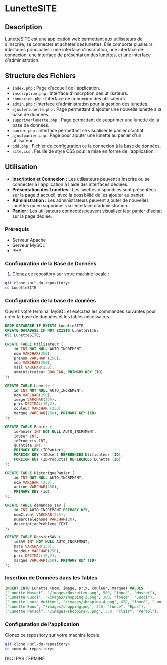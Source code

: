 # LunetteSITE

## Description

LunetteSITE est une application web permettant aux utilisateurs de s'inscrire, se connecter et acheter des lunettes. Elle comporte plusieurs interfaces principales : une interface d'inscription, une interface de connexion, une interface de présentation des lunettes, et une interface d'administration.
## Structure des Fichiers

- `index.php` : Page d'accueil de l'application.
- `inscription.php` : Interface d'inscription des utilisateurs.
- `connexion.php` : Interface de connexion des utilisateurs.
- `admin.php` : Interface d'administration pour la gestion des lunettes.
- `ajouterlunette.php` : Page permettant d'ajouter une nouvelle lunette à la base de données.
- `supprimerlunette.php` : Page permettant de supprimer une lunette de la base de données.
- `panier.php` : Interface permettant de visualiser le panier d'achat.
- `ajoutpanier.php` : Page pour ajouter une lunette au panier d'un utilisateur.
- `bdd.php` : Fichier de configuration de la connexion à la base de données.
- `site.css` : Feuille de style CSS pour la mise en forme de l'application.

## Utilisation

- **Inscription et Connexion :** Les utilisateurs peuvent s'inscrire ou se connecter à l'application à l'aide des interfaces dédiées.
- **Présentation des Lunettes :** Les lunettes disponibles sont présentées sur la page d'accueil, avec la possibilité de les ajouter au panier.
- **Administration :** Les administrateurs peuvent ajouter de nouvelles lunettes ou en supprimer via l'interface d'administration.
- **Panier :** Les utilisateurs connectés peuvent visualiser leur panier d'achat sur la page dédiée.

### Prérequis

- Serveur Apache
- Serveur MySQL
- PHP

### Configuration de la Base de Données

1. Clonez ce repository sur votre machine locale :

```sh
git clone <url-du-repository>
cd LunetteSITE
```
### Configuration de la base de données

Ouvrez votre terminal MySQL et exécutez les commandes suivantes pour créer la base de données et les tables nécessaires :

```sql
DROP DATABASE IF EXISTS LunetteSITE;
CREATE DATABASE IF NOT EXISTS LunetteSITE;
USE LunetteSITE;

CREATE TABLE Utilisateur (
    id INT NOT NULL AUTO_INCREMENT,
    nom VARCHAR(250),
    prenom VARCHAR (250),
    mdp VARCHAR(250),
    mail VARCHAR(250),
    administrateur BOOLEAN, PRIMARY KEY (ID)
);

CREATE TABLE Lunette (
    id INT NOT NULL AUTO_INCREMENT,
    nom VARCHAR(250),
    image VARCHAR(250),
    prix DECIMAL(10,2),
    couleur VARCHAR (250),
    marque VARCHAR(250), PRIMARY KEY (ID)
);

CREATE TABLE Panier (
    idPanier INT NOT NULL AUTO_INCREMENT,
    idUser INT,
    idProducts INT,
    quantite INT,
    PRIMARY KEY (IDPanier),
    FOREIGN KEY (IDUser) REFERENCES Utilisateur (ID),
    FOREIGN KEY (IDProducts) REFERENCES Lunette (ID)
);

CREATE TABLE HistoriquePanier (
    id INT NOT NULL AUTO_INCREMENT,
    nom VARCHAR (250),
    action VARCHAR(250),
    PRIMARY KEY (id)
);

CREATE TABLE demandes_sav (
    id INT AUTO_INCREMENT PRIMARY KEY,
    nomClient VARCHAR(255),
    numeroTelephone VARCHAR(20),
    descriptionProbleme TEXT
);

CREATE TABLE DossierSAV (
    idSAV INT NOT NULL AUTO_INCREMENT,
    Date VARCHAR(250),
    Vendeur VARCHAR(250),
    prix DECIMAL(10,2),
    marque VARCHAR(250), PRIMARY KEY (ID)
);
```
### Insertion de Données dans les Tables
``` sql
INSERT INTO Lunette (nom, image, prix, couleur, marque) VALUES 
("Lunette Moscot", "/images/MoscotLem.png", 500, "foncé", "Moscot"),
("Lunette Gucci", "/images/shopping-3.png", 300, "foncé", "Gucci"),
("Lunette Louis Vuitton", "/images/shopping-4.png", 650, "foncé", "Louis Vuitton"),
("Lunette Epos", "/images/shopping.png", 320, "foncé", "Epos"),
("Lunette Persol", "/images/shopping-5.png", 350, "clair", "Persol");
```
### Configuration de l'application

Clonez ce repository sur votre machine locale.

```sh
git clone <url-du-repository>
cd <nom-du-repository>
```


DOC PAS TERMINÉ
